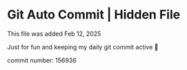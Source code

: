 # Git Auto Commit | Hidden File

This file was added Feb 12, 2025

Just for fun and keeping my daily git commit active 🤪

commit number: 156936
